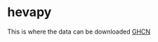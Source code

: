 # hevapy

This is where the data can be downloaded
[GHCN](https://www1.ncdc.noaa.gov/pub/data/ghcn/daily/)